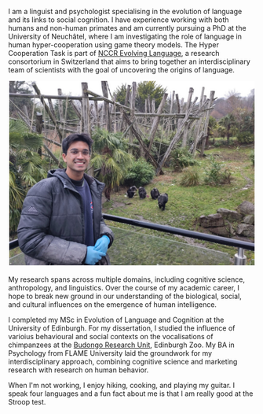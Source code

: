 I am a linguist and psychologist specialising in the evolution of language and its links to social cognition. I have experience working with both humans and non-human primates and am currently pursuing a PhD at the University of Neuchâtel, where I am investigating the role of language in human hyper-cooperation using game theory models. The Hyper Cooperation Task is part of [NCCR Evolving Language](https://evolvinglanguage.ch), a research consortorium in Switzerland that aims to bring together an interdisciplinary team of scientists with the goal of uncovering the origins of language.

<div align="center"><img src="assets/img/IMG-20231209-WA0014.jpg" width="500"></div>
</br>
My research spans across multiple domains, including cognitive science, anthropology, and linguistics. Over the course of my academic career, I hope to break new ground in our understanding of the biological, social, and cultural influences on the emergence of human intelligence.

I completed my MSc in Evolution of Language and Cognition at the University of Edinburgh. For my dissertation, I studied the influence of varioius behavioural and social contexts on the vocalisations of chimpanzees at the [Budongo Research Unit](https://living-links.org/about/living-links-budongo-consortium/), Edinburgh Zoo. My BA in Psychology from FLAME University laid the groundwork for my interdisciplinary approach, combining cognitive science and marketing research with research on human behavior.

When I'm not working, I enjoy hiking, cooking, and playing my guitar. I speak four languages and a fun fact about me is that I am really good at the Stroop test.
